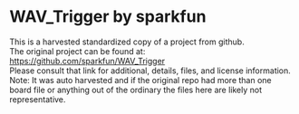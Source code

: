 
# WAV_Trigger by sparkfun  
This is a harvested standardized copy of a project from github.  
The original project can be found at:  
https://github.com/sparkfun/WAV_Trigger  
Please consult that link for additional, details, files, and license information.  
Note: It was auto harvested and if the original repo had more than one board file or anything out of the ordinary the files here are likely not representative.  
    